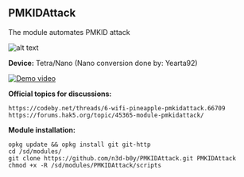 ## PMKIDAttack

The module automates PMKID attack

![alt text](https://i.ibb.co/GdDrdKd/PMKIDAttack.png)

**Device:** Tetra/Nano
(Nano conversion done by:  Yearta92)

[![Demo video](https://i.ibb.co/wMf1BGg/PMKIDAttack-You-Tube.png)](https://youtu.be/AU2kAd3PUz8)

**Official topics for discussions:**
```
https://codeby.net/threads/6-wifi-pineapple-pmkidattack.66709
https://forums.hak5.org/topic/45365-module-pmkidattack/
```

**Module installation:**
```
opkg update && opkg install git git-http
cd /sd/modules/
git clone https://github.com/n3d-b0y/PMKIDAttack.git PMKIDAttack
chmod +x -R /sd/modules/PMKIDAttack/scripts
```
